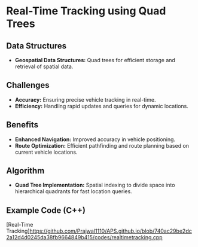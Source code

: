 # Real-Time Tracking using Quad Trees

## Data Structures
- **Geospatial Data Structures:** Quad trees for efficient storage and retrieval of spatial data.

## Challenges
- **Accuracy:** Ensuring precise vehicle tracking in real-time.
- **Efficiency:** Handling rapid updates and queries for dynamic locations.

## Benefits
- **Enhanced Navigation:** Improved accuracy in vehicle positioning.
- **Route Optimization:** Efficient pathfinding and route planning based on current vehicle locations.

## Algorithm
- **Quad Tree Implementation:** Spatial indexing to divide space into hierarchical quadrants for fast location queries.

## Example Code (C++)
[Real-Time Tracking]https://github.com/Prajwal1110/APS.github.io/blob/740ac29be2dc2a12d4d0245da38fb9664849b415/codes/realtimetracking.cpp
